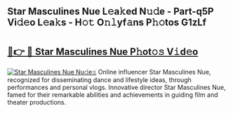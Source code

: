 ## Star Masculines Nue L𝚎a𝚔ed N𝚞𝚍e - Part-q5P Vi𝚍𝚎o L𝚎a𝚔s - H𝚘𝚝 O𝚗𝚕yf𝚊ns P𝚑𝚘tos G1zLf

# <h2><a href="http://kf1p1qu.oniu.top/?m=Star+Masculines+Nue">🔗👉 🔴 Star Masculines Nue P𝚑ot𝚘𝚜 V𝚒d𝚎o</a></h2>

[![Star Masculines Nue Nu𝚍e𝚜](https://i.imgur.com/0qMVB7G.gif)](http://kf1p1qu.oniu.top/?m=Star+Masculines+Nue)
Online influencer Star Masculines Nue, recognized for disseminating dance and lifestyle ideas, through performances and personal vlogs. Innovative director Star Masculines Nue, famed for their remarkable abilities and achievements in guiding film and theater productions.  
